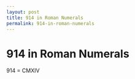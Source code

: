 ```yaml
---
layout: post
title: 914 in Roman Numerals
permalink: 914-in-roman-numerals
---
```


# 914 in Roman Numerals

914 = CMXIV
